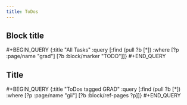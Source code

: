 ```yaml
---
title: ToDos
---
```


## Block title
#+BEGIN_QUERY
{:title "All Tasks"
 :query [:find (pull ?b [*])
         :where
         [?p :page/name "grad"]
         [?b :block/marker "TODO"]]}
#+END_QUERY
## Title
#+BEGIN_QUERY
{:title "ToDos tagged GRAD"
 :query [:find (pull ?b [*])
         :where
         [?p :page/name "gii"]
         [?b :block/ref-pages ?p]]}
#+END_QUERY
